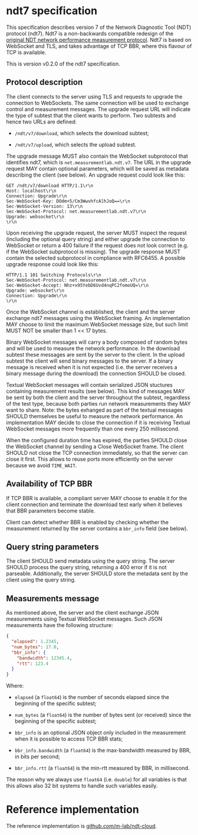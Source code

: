# ndt7 specification

This specification describes version 7 of the Network Diagnostic
Tool (NDT) protocol (ndt7). Ndt7 is a non-backwards compatible
redesign of the [original NDT network performance measurement
protocol](https://github.com/ndt-project/ndt). Ndt7 is based on
WebSocket and TLS, and takes advantage of TCP BBR, where this
flavour of TCP is available.

This is version v0.2.0 of the ndt7 specification.

## Protocol description

The client connects to the server using TLS and requests to upgrade the
connection to WebSockets. The same connection will be used to exchange
control and measurement messages. The upgrade request URL will indicate
the type of subtest that the client wants to perform. Two subtests and
hence two URLs are defined:

- `/ndt/v7/download`, which selects the download subtest;

- `/ndt/v7/upload`, which selects the upload subtest.

The upgrade message MUST also contain the WebSocket subprotocol that
identifies ndt7, which is `net.measurementlab.ndt.v7`. The URL in the
upgrade request MAY contain optional parameters, which will be saved
as metadata describing the client (see below).  An upgrade request
could look like this:

```
GET /ndt/v7/download HTTP/1.1\r\n
Host: localhost\r\n
Connection: Upgrade\r\n
Sec-WebSocket-Key: DOdm+5/Cm3WwvhfcAlhJoQ==\r\n
Sec-WebSocket-Version: 13\r\n
Sec-WebSocket-Protocol: net.measurementlab.ndt.v7\r\n
Upgrade: websocket\r\n
\r\n
```

Upon receiving the upgrade request, the server MUST inspect the
request (including the optional query string) and either upgrade
the connection to WebSocket or return a 400 failure if the
request does not look correct (e.g. if the WebSocket subprotocol
is missing). The upgrade response MUST contain the selected
subprotocol in compliance with RFC6455. A possible upgrade response
could look like this:

```
HTTP/1.1 101 Switching Protocols\r\n
Sec-WebSocket-Protocol: net.measurementlab.ndt.v7\r\n
Sec-WebSocket-Accept: Nhz+x95YebD6Uvd4nqPC2fomoUQ=\r\n
Upgrade: websocket\r\n
Connection: Upgrade\r\n
\r\n
```

Once the WebSocket channel is established, the client and the server
exchange ndt7 messages using the WebSocket framing. An implementation MAY
choose to limit the maximum WebSocket message size, but such limit MUST
NOT be smaller than 1 << 17 bytes.

Binary WebSocket messages will carry a body composed of random bytes and
will be used to measure the network performance. In the download subtest
these messages are sent by the server to the client. In the upload
subtest the client will send binary messages to the server. If a binary
message is received when it is not expected (i.e. the server receives
a binary message during the download) the connection SHOULD be closed.

Textual WebSocket messages will contain serialized JSON stuctures
containing measurement results (see below). This kind of messages
MAY be sent by both the client and the server throughout the subtest,
regardless of the test type, because both parties run network
measurements they MAY want to share. Note: the bytes exhanged as
part of the textual messages SHOULD themselves be useful to measure
the network performance. An implementation MAY decide to close the
connection if it is receiving Textual WebSocket messages more frequently
than one every 250 millisecond.

When the configured duration time has expired, the parties SHOULD close
the WebSocket channel by sending a Close WebSocket frame. The client
SHOULD not close the TCP connection immediately, so that the server can
close it first. This allows to reuse ports more efficiently on the
server because we avoid `TIME_WAIT`.

## Availability of TCP BBR

If TCP BBR is available, a compliant server MAY choose to enable it
for the client connection and terminate the download test early when
it believes that BBR parameters become stable.

Client can detect whether BBR is enabled by checking whether the measurement
returned by the server contains a `bbr_info` field (see below).

## Query string parameters

The client SHOULD send metadata using the query string. The server
SHOULD process the query string, returning a 400 error if it is not
parseable. Additionally, the server SHOULD store the metadata sent
by the client using the query string.

## Measurements message

As mentioned above, the server and the client exchange JSON measurements
using Textual WebSocket messages. Such JSON measurements have the following
structure:

```json
{
  "elapsed": 1.2345,
  "num_bytes": 17.0,
  "bbr_info": {
    "bandwidth": 12345.4,
    "rtt": 123.4
  }
}
```

Where:

- `elapsed` (a `float64`) is the number of seconds elapsed since the beginning
  of the specific subtest;

- `num_bytes` (a `float64`) is the number of bytes sent (or received) since the
  beginning of the specific subtest;

- `bbr_info` is an optional JSON object only included in the measurement
  when it is possible to access TCP BBR stats;

- `bbr_info.bandwidth` (a `float64`) is the max-bandwidth measured by BBR, in
   bits per second;

- `bbr_info.rtt` (a `float64`) is the min-rtt measured by BBR, in millisecond.

The reason why we always use `float64` (i.e. `double`) for all variables is
that this allows also 32 bit systems to handle such variables easily.

# Reference implementation

The reference implementation is [github.com/m-lab/ndt-cloud](
https://github.com/m-lab/ndt-cloud).
